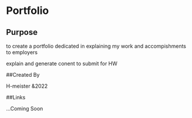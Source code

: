 # Portfolio

## Purpose  
to create a portfolio dedicated in explaining my work and accompishments to employers

explain and generate conent to submit for HW

##Created By

H-meister &2022

##Links

...Coming Soon
